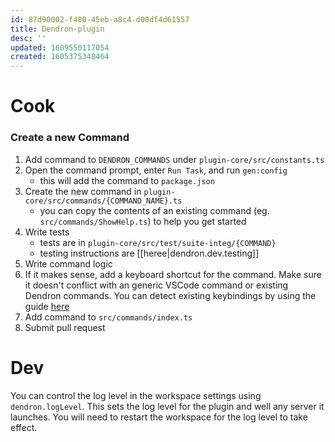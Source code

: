 ```yaml
---
id: 87d90002-f480-45eb-a8c4-d00df4d61557
title: Dendron-plugin
desc: ''
updated: 1609550117054
created: 1605375348464
---
```



# Cook

### Create a new Command

1. Add command to `DENDRON_COMMANDS` under `plugin-core/src/constants.ts`
2. Open the command prompt, enter `Run Task`, and run `gen:config`
    - this will add the command to `package.json`
3. Create the new command in `plugin-core/src/commands/{COMMAND_NAME}.ts`
    - you can copy the contents of an existing command (eg. `src/commands/ShowHelp.ts`) to help you get started
4. Write tests
    - tests are in `plugin-core/src/test/suite-integ/{COMMAND}`
    - testing instructions are [[heree|dendron.dev.testing]]
5. Write command logic
1. If it makes sense, add a keyboard shortcut for the command. Make sure it doesn't conflict with an generic VSCode command or existing Dendron commands. You can detect existing keybindings by using the guide [here](https://code.visualstudio.com/docs/getstarted/keybindings#_detecting-keybinding-conflicts)
6. Add command to `src/commands/index.ts`
7. Submit pull request


# Dev

You can control the log level in the workspace settings using `dendron.logLevel`. This sets the log level for the plugin and well any server it launches. You will need to restart the workspace for the log level to take effect. 